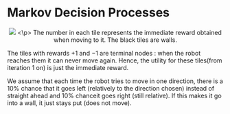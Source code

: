 # Markov Decision Processes 

<p align="center">
<img src="https://raw.githubusercontent.com/master-coro/artin-markov/master/res/mdp.png">
<\p>
The number in each tile represents the immediate reward obtained when moving to it. The black tiles are walls.

The tiles with rewards +1 and −1 are terminal nodes : when the robot reaches them it can never move again. Hence, the utility for these tiles(from iteration 1 on) is just the immediate reward. 
 
We assume that each time the robot tries to move in one direction, there is a 10% chance that it goes left (relatively to the direction chosen) instead of straight ahead and 10% chanceit goes right (still relative). If this makes it go into a wall, it just stays put (does not move).

